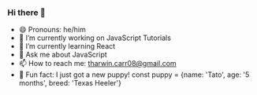### Hi there 👋

- 😄 Pronouns: he/him
- 🔭 I’m currently working on JavaScript Tutorials
- 🌱 I’m currently learning React
- 💬 Ask me about JavaScript
- 📫 How to reach me: tharwin.carr08@gmail.com
- 🐶 Fun fact: I just got a new puppy! const puppy = {name: 'Tato', age: '5 months', breed: 'Texas Heeler'}
